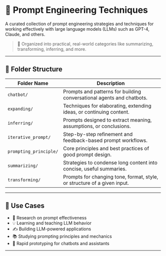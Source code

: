 # 🧠 Prompt Engineering Techniques

A curated collection of prompt engineering strategies and techniques for working effectively with large language models (LLMs) such as GPT-4, Claude, and others.

> 📁 Organized into practical, real-world categories like summarizing, transforming, inferring, and more.

---

## 📂 Folder Structure

| Folder Name           | Description                                                                 |
|-----------------------|-----------------------------------------------------------------------------|
| `chatbot/`            | Prompts and patterns for building conversational agents and chatbots.       |
| `expanding/`          | Techniques for elaborating, extending ideas, or continuing content.         |
| `inferring/`          | Prompts designed to extract meaning, assumptions, or conclusions.           |
| `iterative_prompt/`   | Step-by-step refinement and feedback-based prompt workflows.                |
| `prompting_principle/`| Core principles and best practices of good prompt design.                   |
| `summarizing/`        | Strategies to condense long content into concise, useful summaries.         |
| `transforming/`       | Prompts for changing tone, format, style, or structure of a given input.    |

---

## 🧰 Use Cases

- 🔬 Research on prompt effectiveness
- 💡 Learning and teaching LLM behavior
- ✍️ Building LLM-powered applications
- 📚 Studying prompting principles and mechanics
- 🤖 Rapid prototyping for chatbots and assistants

---
